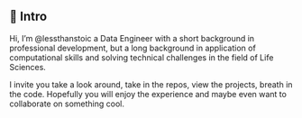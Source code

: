 ## 📀 Intro
Hi, I’m @lessthanstoic a Data Engineer with a short background in professional development, 
but a long background in application of computational skills and solving technical challenges 
in the field of Life Sciences.

I invite you take a look around, take in the repos, view the projects, breath in the code.
Hopefully you will enjoy the experience and maybe even want to collaborate on something cool.

<!---
## :book: About Me
- Data Engineer with a mind as sharp as a sharks tooth
- 
--->

<!---
Create a new remote repository and name is as your GitHub username
This will now appear on the welcome page for your account
Clone this repository to your local machine
Create a README.md and personalise it as a professional profile with any info you'd like to display (using VS Code, Visual Studio, PyCharm, Notepad++, etc.)
--->

<!---
lessthanstoic/lessthanstoic is a ✨ special ✨ repository because its `README.md` (this file) appears on your GitHub profile.
You can click the Preview link to take a look at your changes.
--->
